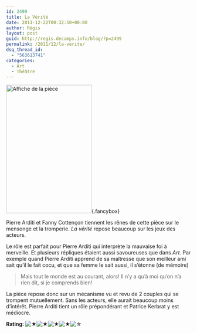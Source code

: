 ```yaml
---
id: 2499
title: La Vérité
date: 2011-12-22T00:32:50+00:00
author: Régis
layout: post
guid: http://regis.decamps.info/blog/?p=2499
permalink: /2011/12/la-verite/
dsq_thread_id:
  - "563613741"
categories:
  - Art
  - Théâtre
---
```

[<img src="http://regis.decamps.info/blog/wp-content/uploads/2012/02/la-vérité-233x350.jpg" alt="Affiche de la pièce" title="La Vérité" width="233" height="350" class="alignleft size-medium wp-image-2500" srcset="http://regis.decamps.info/blog/wp-content/uploads/2012/02/la-vérité-233x350.jpg 233w, http://regis.decamps.info/blog/wp-content/uploads/2012/02/la-vérité.jpg 567w" sizes="(max-width: 233px) 100vw, 233px" />](http://regis.decamps.info/blog/wp-content/uploads/2012/02/la-vérité.jpg){.fancybox}
  
Pierre Arditi et Fanny Cottençon tiennent les rênes de cette pièce sur le mensonge et la tromperie. _La vérité_ repose beaucoup sur les jeux des acteurs. 

Le rôle est parfait pour Pierre Arditi qui interprète la mauvaise foi à merveille. Et plusieurs répliques étaient aussi savoureuses que dans _Art_. Par exemple quand Pierre Arditi apprend de sa maîtresse que son meilleur ami sait qu’il le fait cocu, et que sa femme le sait aussi, il s’étonne (de mémoire)

> Mais tout le monde est au courant, alors! Il n’y a qu’à moi qu’on n’a rien dit, si je comprends bien! 

La pièce repose donc sur un mécanisme vu et revu de 2 couples qui se trompent mutuellement. Sans les acteurs, elle aurait beaucoup moins d’intérêt. Pierre Arditi tient un rôle prépondérant et Patrice Kerbrat y est médiocre.

**Rating:** ![&#9733;](http://regis.decamps.info/blog/wp-content/plugins/xavins-review-ratings/default/star.png "4/5")![&#9733;](http://regis.decamps.info/blog/wp-content/plugins/xavins-review-ratings/default/star.png "4/5")![&#9733;](http://regis.decamps.info/blog/wp-content/plugins/xavins-review-ratings/default/star.png "4/5")![&#9733;](http://regis.decamps.info/blog/wp-content/plugins/xavins-review-ratings/default/star.png "4/5")![&#9734;](http://regis.decamps.info/blog/wp-content/plugins/xavins-review-ratings/default/blank_star.png "4/5") 
